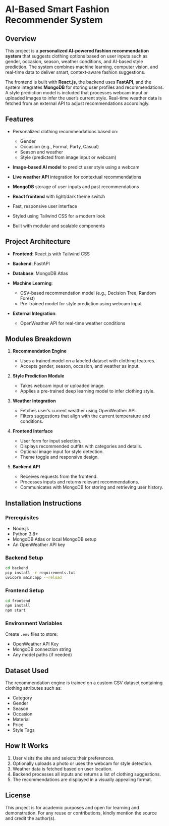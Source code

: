 # AI-Based Smart Fashion Recommender System

## Overview

This project is a **personalized AI-powered fashion recommendation system** that suggests clothing options based on user inputs such as gender, occasion, season, weather conditions, and AI-based style prediction. The system combines machine learning, computer vision, and real-time data to deliver smart, context-aware fashion suggestions.

The frontend is built with **React.js**, the backend uses **FastAPI**, and the system integrates **MongoDB** for storing user profiles and recommendations. A style prediction model is included that processes webcam input or uploaded images to infer the user’s current style. Real-time weather data is fetched from an external API to adjust recommendations accordingly.


## Features

* Personalized clothing recommendations based on:

  * Gender
  * Occasion (e.g., Formal, Party, Casual)
  * Season and weather
  * Style (predicted from image input or webcam)
* **Image-based AI model** to predict user style using a webcam
* **Live weather API** integration for contextual recommendations
* **MongoDB** storage of user inputs and past recommendations
* **React frontend** with light/dark theme switch
* Fast, responsive user interface
* Styled using Tailwind CSS for a modern look
* Built with modular and scalable components


## Project Architecture

* **Frontend**: React.js with Tailwind CSS
* **Backend**: FastAPI
* **Database**: MongoDB Atlas
* **Machine Learning**:

  * CSV-based recommendation model (e.g., Decision Tree, Random Forest)
  * Pre-trained model for style prediction using webcam input
* **External Integration**:

  * OpenWeather API for real-time weather conditions


## Modules Breakdown

1. **Recommendation Engine**

   * Uses a trained model on a labeled dataset with clothing features.
   * Accepts gender, season, occasion, and weather as input.

2. **Style Prediction Module**

   * Takes webcam input or uploaded image.
   * Applies a pre-trained deep learning model to infer clothing style.

3. **Weather Integration**

   * Fetches user’s current weather using OpenWeather API.
   * Filters suggestions that align with the current temperature and conditions.

4. **Frontend Interface**

   * User form for input selection.
   * Displays recommended outfits with categories and details.
   * Optional image input for style detection.
   * Theme toggle and responsive design.

5. **Backend API**

   * Receives requests from the frontend.
   * Processes inputs and returns relevant recommendations.
   * Communicates with MongoDB for storing and retrieving user history.


## Installation Instructions

### Prerequisites

* Node.js
* Python 3.8+
* MongoDB Atlas or local MongoDB setup
* An OpenWeather API key

### Backend Setup

```bash
cd backend
pip install -r requirements.txt
uvicorn main:app --reload
```

### Frontend Setup

```bash
cd frontend
npm install
npm start
```

### Environment Variables

Create `.env` files to store:

* OpenWeather API Key
* MongoDB connection string
* Any model paths (if needed)


## Dataset Used

The recommendation engine is trained on a custom CSV dataset containing clothing attributes such as:

* Category
* Gender
* Season
* Occasion
* Material
* Price
* Style Tags


## How It Works

1. User visits the site and selects their preferences.
2. Optionally uploads a photo or uses the webcam for style detection.
3. Weather data is fetched based on user location.
4. Backend processes all inputs and returns a list of clothing suggestions.
5. The recommendations are displayed in a visually appealing format.


## License

This project is for academic purposes and open for learning and demonstration. For any reuse or contributions, kindly mention the source and credit the author(s).

